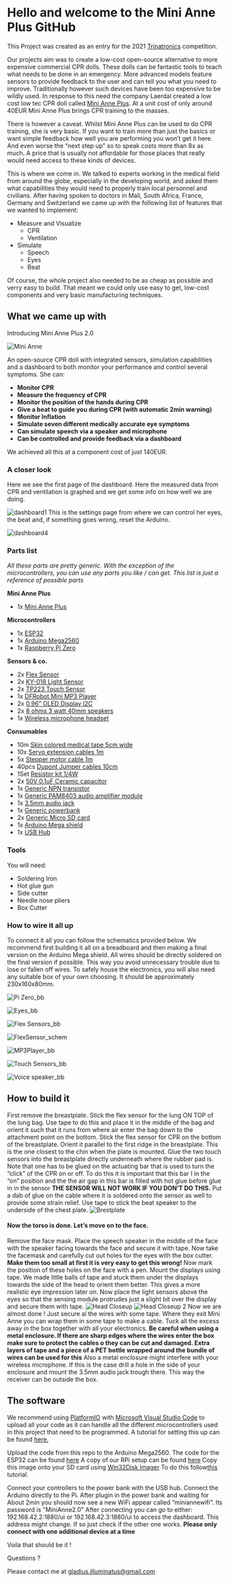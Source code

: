 # Hello and welcome to the Mini Anne Plus GitHub

This Project was created as an entry for the 2021 [Trinatronics]( https://www.trirhenatech.eu/lehre/Trinatronics/)  competition.

Our projects aim was to create a low-cost open-source alternative to more expensive commercial CPR dolls. These dolls can be fantastic tools to teach what needs to be done in an emergency. More advanced models feature sensors to provide feedback to the user and can tell you what you need to improve. 
Traditionally however such devices have been too expensive to be wildly used. 
In response to this need the company Laerdal created a low cost low tec CPR doll called [Mini Anne Plus]( https://laerdal.com/products/simulation-training/resuscitation-training/mini-anne-plus/). At a unit cost of only around 40EUR Mini Anne Plus brings CPR training to the masses. 

There is however a caveat. 
Whilst Mini Anne Plus can be used to do CPR training, she is very basic. If you want to train more than just the basics or want simple feedback how well you are performing you won’t get it here. And even worse the “next step up” so to speak costs more than 8x as much. A price that is usually not affordable for those places that really would need access to these kinds of devices. 

This is where we come in. We talked to experts working in the medical field from around the globe, especially in the developing world, and asked them what capabilities they would need to properly train local personnel and civilians. After having spoken to doctors in Mali, South Africa, France, Germany and Switzerland we came up with the following list of features that we wanted to implement:

* Measure and Visualize
 	* CPR
  	* Ventilation
* Simulate
	* Speech
	* Eyes
	* Beat

Of course, the whole project also needed to be as cheap as possible and verry easy to build. That meant we could only use easy to get, low-cost components and very basic manufacturing techniques.
## What we came up with
Introducing Mini Anne Plus 2.0

![Mini Anne ](https://user-images.githubusercontent.com/58589488/119744249-e3696980-be8b-11eb-81fe-7205caaa664f.jpg)

An open-source CPR doll with integrated sensors, simulation capabilities and a dashboard to both monitor your performance and control several symptoms.
She can:
* **Monitor CPR**
* **Measure the frequency of CPR**
* **Monitor the position of the hands during CPR**
* **Give a beat to guide you during CPR (with automatic 2min warning)**
* **Monitor Inflation**
* **Simulate seven different medically accurate eye symptoms**
* **Can simulate speech via a speaker and microphone**
* **Can be controlled and provide feedback via a dashboard**

We achieved all this at a component cost of just 140EUR.
### A closer look
Here we see the first page of the dashboard. Here the measured data from CPR and ventilation is graphed and we get some info on how well we are doing.

![dashboard1](https://user-images.githubusercontent.com/58589488/119741332-c762c980-be85-11eb-80cb-cce3752a4a24.PNG)
This is the settings page from where we can control her eyes, the beat and, if something goes wrong, reset the Arduino.

![dashboard4](https://user-images.githubusercontent.com/58589488/119741351-d0539b00-be85-11eb-8198-fb2659a52575.PNG)

### Parts list
*All these parts are pretty generic. With the exception of the microcontrollers, you can use any parts you like / can get. This list is just a reference of possible parts*

**Mini Anne Plus**
* 1x [Mini Anne Plus]( https://laerdal.com/de/item/103-09023)

**Microcontrollers**
* 1x [ESP32]( https://www.aliexpress.com/item/1005002576730806.html?spm=a2g0o.productlist.0.0.616451a1hDf2wl&algo_pvid=98f58efb-b22f-421e-820f-27ac21793080&algo_expid=98f58efb-b22f-421e-820f-27ac21793080-0&btsid=0bb0623f16217187626974365e9cc1&ws_ab_test=searchweb0_0,searchweb201602_,searchweb201603_)
* 1x [Arduino Mega2560]( https://www.aliexpress.com/item/32850843888.html?spm=a2g0o.productlist.0.0.19f41435qJi87j&algo_pvid=f87d4af4-a2d6-412a-aad6-4be918d5bd04&algo_expid=f87d4af4-a2d6-412a-aad6-4be918d5bd04-0&btsid=0bb0623016217188033187018e5be7&ws_ab_test=searchweb0_0,searchweb201602_,searchweb201603_)
* 1x [Raspberry Pi Zero]( https://www.aliexpress.com/item/1005001993063894.html?spm=a2g0o.productlist.0.0.573d10caEnA6z4&algo_pvid=a11bc4c4-9a1a-4847-9b95-73152e5c596e&algo_expid=a11bc4c4-9a1a-4847-9b95-73152e5c596e-0&btsid=0bb0624416217189114686329e916b&ws_ab_test=searchweb0_0,searchweb201602_,searchweb201603_)

**Sensors & co.**

* 2x [Flex Sensor]( https://www.aliexpress.com/item/4000765691363.html?spm=a2g0o.productlist.0.0.6b1b1986e24SP8&algo_pvid=eaa5e001-3669-43a0-a5ec-69fce4b96f49&algo_expid=eaa5e001-3669-43a0-a5ec-69fce4b96f49-0&btsid=0b0a555916217185720318002e5e80&ws_ab_test=searchweb0_0,searchweb201602_,searchweb201603_)
* 2x [KY-018 Light Sensor]( https://www.aliexpress.com/item/32820189174.html?spm=a2g0o.productlist.0.0.d67f6967REZiWq&algo_pvid=582536c9-685a-444a-94f5-d59cc4fa2a16&algo_expid=582536c9-685a-444a-94f5-d59cc4fa2a16-18&btsid=0b0a555616217186390617356e4cd1&ws_ab_test=searchweb0_0,searchweb201602_,searchweb201603_)
* 2x [TP223 Touch Sensor]( https://www.aliexpress.com/item/4000540638639.html?spm=a2g0o.productlist.0.0.22a76cacFdAZGQ&algo_pvid=e1577a64-cb4f-480a-aa78-50a57f46a108&algo_expid=e1577a64-cb4f-480a-aa78-50a57f46a108-0&btsid=0bb0623916217187282433548e7b5b&ws_ab_test=searchweb0_0,searchweb201602_,searchweb201603_)
* 1x [DFRobot Mini MP3 Player]( https://www.aliexpress.com/item/32502284842.html?spm=a2g0o.productlist.0.0.1b283bb6ETXd7Q&algo_pvid=e2ce3737-6763-4742-9784-f4df649024c7&algo_expid=e2ce3737-6763-4742-9784-f4df649024c7-0&btsid=0b0a555b16217189690997028eea23&ws_ab_test=searchweb0_0,searchweb201602_,searchweb201603_)
* 2x [0.96” OLED Display I2C]( https://www.aliexpress.com/item/32643950109.html?spm=a2g0o.productlist.0.0.103630d54Mk0Ai&algo_pvid=2baab03c-f62a-4261-bcfb-8f2bdf0884d0&algo_expid=2baab03c-f62a-4261-bcfb-8f2bdf0884d0-1&btsid=0b0a556416217191101343227ef0fc&ws_ab_test=searchweb0_0,searchweb201602_,searchweb201603_)
* 2x [8 ohms 3 watt 40mm speakers]( https://www.aliexpress.com/item/32953346815.html?spm=a2g0o.productlist.0.0.2e712b04916n73&algo_pvid=194b94da-0cf6-458a-a945-804c24e37abd&algo_expid=194b94da-0cf6-458a-a945-804c24e37abd-4&btsid=0bb0600116217191684586577ebc6b&ws_ab_test=searchweb0_0,searchweb201602_,searchweb201603_)
* 1x [Wireless microphone headset]( https://www.aliexpress.com/item/4000986863670.html?spm=a2g0o.productlist.0.0.340a7e63DJovHL&algo_pvid=e5171e48-bcb1-4a5f-96e4-7070046a8ed0&algo_expid=e5171e48-bcb1-4a5f-96e4-7070046a8ed0-5&btsid=0b0a556d16217247578725112e6c98&ws_ab_test=searchweb0_0,searchweb201602_,searchweb201603_)

**Consumables**

* 10m [Skin colored medical tape 5cm wide]( https://www.aliexpress.com/item/4001293732726.html?spm=a2g0o.detail.1000014.24.173548c74bAUjD&gps-id=pcDetailBottomMoreOtherSeller&scm=1007.33416.213724.0&scm_id=1007.33416.213724.0&scm-url=1007.33416.213724.0&pvid=53e48b6c-80d4-4c3d-a213-fd232d037655&_t=gps-id:pcDetailBottomMoreOtherSeller,scm-url:1007.33416.213724.0,pvid:53e48b6c-80d4-4c3d-a213-fd232d037655,tpp_buckets:668%230%23131923%2314_668%23888%233325%235_23416%230%23213724%230_23416%234721%2321967%23670_23416%234722%2321972%238_668%232846%238111%231996_668%235811%2327169%231_668%232717%237560%23209_668%231000022185%231000066058%230_668%233422%2315392%23100_4452%230%23226710%230_4452%233474%2315675%23158_4452%234862%2324463%23881_4452%233098%239624%23952_4452%235108%2323442%23729_4452%233564%2316062%23370)
* 10x [Servo extension cables 1m]( https://www.aliexpress.com/item/4000108934532.html?spm=a2g0o.productlist.0.0.70a239b51W6N66&algo_pvid=2c47440b-b5ef-4437-93ff-8dca9e9f87db&algo_expid=2c47440b-b5ef-4437-93ff-8dca9e9f87db-18&btsid=0bb0622f16217251403626926e3e1f&ws_ab_test=searchweb0_0,searchweb201602_,searchweb201603_)
* 5x [Stepper motor cable 1m]( https://www.aliexpress.com/item/4000905984654.html?spm=a2g0o.productlist.0.0.37c8649ew64V1b&algo_pvid=null&algo_expid=null&btsid=0bb0624516217252040235609efc2c&ws_ab_test=searchweb0_0,searchweb201602_,searchweb201603_)
* 40pcs [Dupont Jumper cables 10cm]( https://www.aliexpress.com/item/4000203371860.html?spm=a2g0o.productlist.0.0.7534610etyhtfL&algo_pvid=4a650d74-3e97-46c6-818d-d3c475b9f16c&algo_expid=4a650d74-3e97-46c6-818d-d3c475b9f16c-0&btsid=0bb0622a16217252625927322ed1c3&ws_ab_test=searchweb0_0,searchweb201602_,searchweb201603_)
* 1Set [Resistor kit 1/4W]( https://www.aliexpress.com/item/4000311766184.html?spm=a2g0o.productlist.0.0.5b08692fjTc9Na&algo_pvid=1ceff389-332b-4b78-8b1f-debe6e3e9ff3&algo_expid=1ceff389-332b-4b78-8b1f-debe6e3e9ff3-3&btsid=0b0a555316217253639885430ec35f&ws_ab_test=searchweb0_0,searchweb201602_,searchweb201603_)
* 2x [50V 0.1uF Ceramic capacitor]( https://www.aliexpress.com/item/32875055931.html?spm=a2g0o.detail.1000023.49.2a7f52471Sh4nt)
* 1x [Generic NPN transistor]( https://www.aliexpress.com/item/32845355887.html?spm=a2g0o.productlist.0.0.2a5931fdT503Zv&algo_pvid=585f3982-c87d-424a-a873-f2dc1223a814&algo_expid=585f3982-c87d-424a-a873-f2dc1223a814-1&btsid=0b0a555416217256291863185ed5f4&ws_ab_test=searchweb0_0,searchweb201602_,searchweb201603_)
* 1x [Generic PAM8403 audio amplifier module]( https://www.aliexpress.com/item/32653644096.html?spm=a2g0o.productlist.0.0.3bc51a714G4JOz&algo_pvid=6d376834-5fd0-437f-b5d8-24c626932847&algo_expid=6d376834-5fd0-437f-b5d8-24c626932847-3&btsid=0bb0622d16220738532795397e7553&ws_ab_test=searchweb0_0,searchweb201602_,searchweb201603_)
* 1x [3.5mm audio jack]( https://www.aliexpress.com/item/32712864420.html?spm=a2g0o.productlist.0.0.324063c8WUEiPl&algo_pvid=d8295948-b40c-41c7-948b-390bac66b8d5&algo_expid=d8295948-b40c-41c7-948b-390bac66b8d5-7&btsid=0bb0623a16217258140284144ec28b&ws_ab_test=searchweb0_0,searchweb201602_,searchweb201603_)
* 1x [Generic powerbank]( https://www.aliexpress.com/item/1005001961055558.html?spm=a2g0o.productlist.0.0.242853a8NHUPgX&algo_pvid=6565f8a5-cf35-432c-8a08-9d6b9e1ed8d3&algo_expid=6565f8a5-cf35-432c-8a08-9d6b9e1ed8d3-12&btsid=0bb0624616217258675463350e7fd8&ws_ab_test=searchweb0_0,searchweb201602_,searchweb201603_)
* 2x [Generic Micro SD card]( https://www.aliexpress.com/item/32953910400.html?spm=a2g0o.productlist.0.0.73532958CKJMDD&algo_pvid=c19b6f51-9fcf-4639-a5b8-2feeb5371eb3&algo_expid=c19b6f51-9fcf-4639-a5b8-2feeb5371eb3-8&btsid=0bb0623f16217259230981650e9cf7&ws_ab_test=searchweb0_0,searchweb201602_,searchweb201603_)
* 1x [Arduino Mega shield]( https://www.aliexpress.com/item/1005001919404158.html?spm=a2g0o.productlist.0.0.add765fbQCOigE&algo_pvid=23689952-299e-44ff-9de9-6b65c4a694b4&algo_expid=23689952-299e-44ff-9de9-6b65c4a694b4-0&btsid=0b0a555516220742858421124e06e2&ws_ab_test=searchweb0_0,searchweb201602_,searchweb201603_)
* 1x [USB Hub]( https://www.aliexpress.com/item/4001323784281.html?spm=a2g0o.productlist.0.0.79711488UOaHmj&algo_pvid=5ab2a6b3-7e8b-4167-93d5-bbf9a2b3e257&algo_expid=5ab2a6b3-7e8b-4167-93d5-bbf9a2b3e257-36&btsid=0b0a556816220767322553920ecd0a&ws_ab_test=searchweb0_0,searchweb201602_,searchweb201603_)

### Tools 
You will need:
* Soldering Iron
* Hot glue gun
* Side cutter
* Needle nose pliers
* Box Cutter

### How to wire it all up
To connect it all you can follow the schematics provided below. We recommend first building it all on a breadboard and then making a final version on the Arduino Mega shield. All wires should be directly soldered on the final version if possible. This way you avoid unnecessary trouble due to lose or fallen off wires. To safely house the electronics, you will also need any suitable box of your own choosing. It should be approximately 230x160x80mm.

![Pi Zero_bb](https://user-images.githubusercontent.com/58589488/119737575-caf35200-be7f-11eb-870f-fa5bd619f23a.png)

![Eyes_bb](https://user-images.githubusercontent.com/58589488/119737543-be6ef980-be7f-11eb-90b9-a920604eab2b.png)

![Flex Sensors_bb](https://user-images.githubusercontent.com/58589488/119737555-c29b1700-be7f-11eb-9288-8148cc95ccf6.png)

![FlexSensor_schem](https://user-images.githubusercontent.com/58589488/119737567-c75fcb00-be7f-11eb-8425-03861c04c6a0.png)

![MP3Player_bb](https://user-images.githubusercontent.com/58589488/119737568-c9298e80-be7f-11eb-9b20-5896f19be8a3.png)

![Touch Sensors_bb](https://user-images.githubusercontent.com/58589488/119737581-ccbd1580-be7f-11eb-9c83-77c203a49f93.png)

![Voice speaker_bb](https://user-images.githubusercontent.com/58589488/119737586-cdee4280-be7f-11eb-95c0-11e50b23cbbb.png)



## How to build it
First remove the breastplate.
Stick the flex sensor for the lung ON TOP of the lung bag. Use tape to do this and place it in the middle of the bag and orient it such that it runs from where air enter the bag down to the attachment point on the bottom.
Stick the flex sensor for CPR on the bottom of the breastplate. Orient it parallel to the first ridge in the breastplate. This is the one closest to the chin when the plate is mounted.
Glue the two touch sensors into the breastplate directly underneath where the rubber pad is. Note that one has to be glued on the actuating bar that is used to turn the “click” of the CPR on or off. To do this it is important that this bar I in the “on” position and the the air gap in this bar is filled with hot glue before glue in in the sensor **THE SENSOR WILL NOT WORK IF YOU DON’T DO THIS.** Put a dab of glue on the cable where it is soldered onto the sensor as well to provide some strain relief. 
Use tape to stick the beat speaker to the underside of the chest plate.
![Brestplate](https://user-images.githubusercontent.com/58589488/119747846-dfd9e080-be93-11eb-8395-d013e17bf925.JPG)
#### Now the torso is done. Let’s move on to the face.
Remove the face mask.
Place the speech speaker in the middle of the face with the speaker facing towards the face and secure it with tape. Now take the facemask and carefully cut out holes for the eyes with the box cutter. **Make them too small at first it is very easy to get this wrong!** Now mark the position of these holes on the face with a pen. Mount the displays using tape. We made little balls of tape and stuck them under the displays towards the side of the head to orient them better. This gives a more realistic eye impression later on. Now place the light sensors above the eyes so that the sensing module protrudes just a slight bit over the display and secure them with tape.
![Head Closeup](https://user-images.githubusercontent.com/58589488/119748214-b1103a00-be94-11eb-99df-5a2aa024417c.JPG)
![Head Closeup 2](https://user-images.githubusercontent.com/58589488/119748209-aa81c280-be94-11eb-87f1-a5d3126d2ad3.JPG)
Now we are almost done !
Just secure al the wires with some tape. Where they exit Mini Anne you can wrap them in some tape to make a cable. Tuck all the excess away in the box together with all your electronics. **Be careful when using a metal enclosure. If there are sharp edges where the wires enter the box make sure to protect the cables o they can be cut and damaged. Extra layers of tape and a piece of a PET bottle wrapped around the bundle of wires can be used for this** Also a metal enclosure might interfere with your wireless microphone. If this is the case drill a hole in the side of your enclosure and mount the 3.5mm audio jack trough there. This way the receiver can be outside the box.

## The software
We recommend using [PlatformIO]( https://platformio.org/) with [Microsoft Visual Studio Code](https://code.visualstudio.com/) to upload all your code as it can handle all the different microcontrollers used in this project that need to be programmed. A tutorial for setting this up can be found [here.]( https://www.youtube.com/watch?v=0poh_2rBq7E&t=1s)

Upload the code from this repo to the Arduino Mega2560.
The code for the ESP32 can be found [here](https://github.com/Gladius-Illuminatus/MiniAnneWiFi)
A copy of our RPi setup can be found [here]()
Copy this image onto your SD card using [Win32Disk Imager](https://sourceforge.net/projects/win32diskimager/files/latest/download)
To do this follow[this](https://www.howtogeek.com/341944/how-to-clone-your-raspberry-pi-sd-card-for-foolproof-backup/) tutorial.

Connect your controllers to the power bank with the USB hub. Connect the Arduino directly to the Pi.
After plugin in the power bank and waiting for About 2min you should now see a new WiFi appear called “miniannewifi”. Its password is "MiniAnne2.0"
After connecting you can go to either:
192.168.42.2:1880/ui 
or
192.168.42.3:1880/ui
to access the dashboard. This address might change. If so just check if the other one works. 
**Please only connect with one additional device at a time**

Voila that should be it !

Questions ?

Please contact me at gladius.illuminatus@gmail.com

